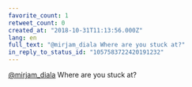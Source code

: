 ```yaml
---
favorite_count: 1
retweet_count: 0
created_at: "2018-10-31T11:13:56.000Z"
lang: en
full_text: "@mirjam_diala Where are you stuck at?"
in_reply_to_status_id: "1057583722420191232"
---
```


[@mirjam_diala](https://twitter.com/mirjam_diala) Where are you stuck at?
